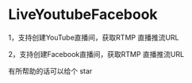 # LiveYoutubeFacebook
1，支持创建YouTube直播间，获取RTMP 直播推流URL 

2，支持创建Facebook直播间，获取RTMP 直播推流URL 

有所帮助的话可以给个 star
